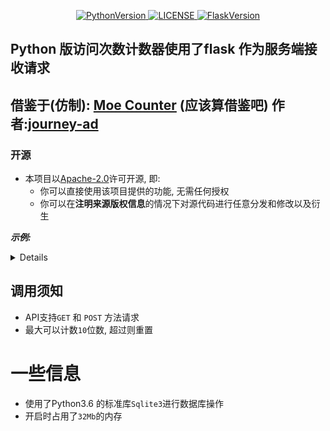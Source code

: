 <p align="center">
    <a href="https://github.com/MarkusJoe/FlaskRequestCounter">
        <img src="https://img.shields.io/badge/Python-3.9.x-blue.svg" alt="PythonVersion">
        <img src="https://img.shields.io/badge/LINCESE-Apache2.0-orange.svg" alt="LICENSE">
        <img src="https://img.shields.io/badge/Falsk-2.0.2-purple" alt="FlaskVersion">
    </a>
</p>

## Python 版访问次数计数器使用了flask 作为服务端接收请求
## 借鉴于(仿制): [Moe Counter](https://github.com/journey-ad/Moe-counter)  (应该算借鉴吧) 作者:[journey-ad](https://github.com/journey-ad/Moe-counter/commits?author=journey-ad)

### 开源
- 本项目以[Apache-2.0](./LICENSE)许可开源, 即:
  - 你可以直接使用该项目提供的功能, 无需任何授权
  - 你可以在**注明来源版权信息**的情况下对源代码进行任意分发和修改以及衍生
  
***示例:***
<details>

![LocalCounter](https://geminitay.pythonanywhere.com/API?name=main)

</details>

## 调用须知
- API支持`GET` 和 `POST` 方法请求
- 最大可以计数`10`位数, 超过则重置


# 一些信息
- 使用了Python3.6 的标准库`Sqlite3`进行数据库操作
- 开启时占用了`32Mb`的内存




